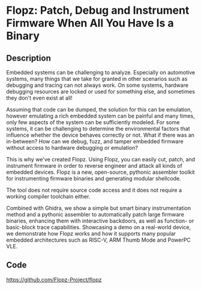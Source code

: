 # Flopz: Patch, Debug and Instrument Firmware When All You Have Is a Binary

## Description
Embedded systems can be challenging to analyze. Especially on automotive systems, many things that we take for granted in other scenarios such as debugging and tracing can not always work. On some systems, hardware debugging resources are locked or used for something else, and sometimes they don't even exist at all!

Assuming that code can be dumped, the solution for this can be emulation, however emulating a rich embedded system can be painful and many times, only few aspects of the system can be sufficiently modeled. For some systems, it can be challenging to determine the environmental factors that influence whether the device behaves correctly or not.
What if there was an in-between? How can we debug, fuzz, and tamper embedded firmware without access to hardware debugging or emulation?

This is why we've created Flopz. Using Flopz, you can easily cut, patch, and instrument firmware in order to reverse engineer and attack all kinds of embedded devices. Flopz is a new, open-source, pythonic assembler toolkit for instrumenting firmware binaries and generating modular shellcode.

The tool does not require source code access and it does not require a working compiler toolchain either.

Combined with Ghidra, we show a simple but smart binary instrumentation method and a pythonic assembler to automatically patch large firmware binaries, enhancing them with interactive backdoors, as well as function- or basic-block trace capabilities. Showcasing a demo on a real-world device, we demonstrate how Flopz works and how it supports many popular embedded architectures such as RISC-V, ARM Thumb Mode and PowerPC VLE.

## Code
https://github.com/Flopz-Project/flopz
